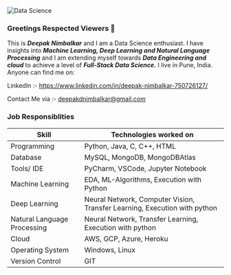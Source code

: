 ![Data Science](https://user-images.githubusercontent.com/80205933/142716513-4c9cd99b-9b28-4732-b4b2-72620d873572.jpeg)


### Greetings Respected Viewers 👋

This is ***Deepak Nimbalkar*** and I am a Data Science enthusiast. I have insights into ***Machine Learning, Deep Learning and 
Natural Language Processing*** and I am extending myself towards ***Data Engineering and cloud*** to achieve a level of ***Full-Stack Data Science.*** I live in Pune, India. 
Anyone can find me on: 

LinkedIn :- https://www.linkedin.com/in/deepak-nimbalkar-750726127/

Contact Me via :- deepakdnimbalkar@gmail.com

### Job Responsiblities

| Skill | Technologies worked on  |
| --- | --- |
| Programming | Python, Java, C, C++, HTML |
| Database | MySQL, MongoDB, MongoDBAtlas |
| Tools/ IDE | PyCharm, VSCode, Jupyter Notebook |
| Machine Learning | EDA, ML-Algorithms, Execution with Python |
| Deep Learning | Neural Network, Computer Vision, Transfer Learning, Execution with python  |
| Natural Language Processing | Neural Network, Transfer Learning, Execution with python |
| Cloud | AWS, GCP, Azure, Heroku |
| Operating System | Windows, Linux |
| Version Control | GIT |



<!--
**deepak-nimbalkar/deepak-nimbalkar** is a ✨ _special_ ✨ repository because its `README.md` (this file) appears on your GitHub profile.

Here are some ideas to get you started:

- 🔭 I’m currently working on ...
- 🌱 I’m currently learning ...
- 👯 I’m looking to collaborate on ...
- 🤔 I’m looking for help with ...
- 💬 Ask me about ...
- 📫 How to reach me: ...
- 😄 Pronouns: ...
- ⚡ Fun fact: ...
-->
